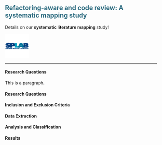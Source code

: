 <h2 style="color: #2e6c80;"> Refactoring-aware and code review: A systematic mapping study </h2>

<p>Details on our <b>systematic literature mapping</b> study!</p>
<img src="/images/splab.png" alt="SPLab Logo" width="80" height="80">
<hr>

<h4> Research Questions </h4>
<p> This is a paragraph. </p>

<h4> Research Questions </h4>

<h4> Inclusion and Exclusion Criteria </h4>

<h4> Data Extraction </h4>

<h4> Analysis and Classification </h4>

<h4> Results </h4>
